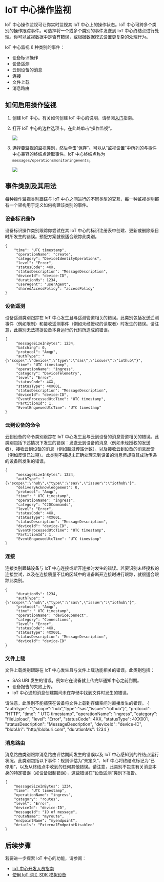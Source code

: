 <properties
    pageTitle="Azure IoT 中心操作监视 | Azure"
    description="如何使用 Azure IoT 中心操作监视功能实时监视 IoT 中心上的操作状态。"
    services="iot-hub"
    documentationcenter=""
    author="nberdy"
    manager="timlt"
    editor="" />
<tags
    ms.assetid="a299f3a5-b14d-4586-9c3b-44aea14ed013"
    ms.service="iot-hub"
    ms.devlang="na"
    ms.topic="article"
    ms.tgt_pltfrm="na"
    ms.workload="na"
    ms.date="12/13/2016"
    wacn.date="01/13/2017"
    ms.author="nberdy" />  


# IoT 中心操作监视
IoT 中心操作监视可让你实时监视其 IoT 中心上的操作状态。IoT 中心可跨多个类别的操作跟踪事件。可选择将一个或多个类别的事件发送到 IoT 中心终结点进行处理。你可以监视数据中是否有错误，或根据数据模式设置更复杂的处理行为。

IoT 中心监视 6 种类别的事件：

- 设备标识操作
- 设备遥测
- 云到设备的消息
- 连接
- 文件上载
- 消息路由

## 如何启用操作监视
1. 创建 IoT 中心。有关如何创建 IoT 中心的说明，请参阅[入门][lnk-get-started]指南。
2. 打开 IoT 中心的边栏选项卡。在此处单击“操作监视”。
   
    ![][1]
3. 选择要监视的监视类别，然后单击“保存”。可以从“监视设置”中所列的与事件中心兼容的终结点读取事件。IoT 中心终结点称为 `messages/operationsmonitoringevents`。
   
    ![][2]  


## 事件类别及其用法
每种操作监视类别跟踪与 IoT 中心之间进行的不同类型的交互，每一种监视类别都有一个架构用于定义如何构建该类别的事件。

### 设备标识操作
设备标识操作类别跟踪你尝试在其 IoT 中心的标识注册表中创建、更新或删除条目时所发生的错误。预配方案就很适合跟踪此类别。

    {
        "time": "UTC timestamp",
         "operationName": "create",
         "category": "DeviceIdentityOperations",
         "level": "Error",
         "statusCode": 4XX,
         "statusDescription": "MessageDescription",
         "deviceId": "device-ID",
         "durationMs": 1234,
         "userAgent": "userAgent",
         "sharedAccessPolicy": "accessPolicy"
    }

### 设备遥测
设备遥测类别跟踪在 IoT 中心发生且与遥测管道相关的错误。此类别包括发送遥测事件（例如限制）和接收遥测事件（例如未经授权的读取者）时发生的错误。请注意，此类别无法捕捉设备本身运行的代码所造成的错误。

    {
         "messageSizeInBytes": 1234,
         "batching": 0,
         "protocol": "Amqp",
         "authType": "{\"scope\":\"device\",\"type\":\"sas\",\"issuer\":\"iothub\"}",
         "time": "UTC timestamp",
         "operationName": "ingress",
         "category": "DeviceTelemetry",
         "level": "Error",
         "statusCode": 4XX,
         "statusType": 4XX001,
         "statusDescription": "MessageDescription",
         "deviceId": "device-ID",
         "EventProcessedUtcTime": "UTC timestamp",
         "PartitionId": 1,
         "EventEnqueuedUtcTime": "UTC timestamp"
    }

### 云到设备的命令
云到设备的命令类别跟踪在 IoT 中心发生且与云到设备的消息管道相关的错误。此类别包括下述情况下发生的错误：发送云到设备的消息（例如未经授权的发送者）、接收云到设备的消息（例如超过传递计数），以及接收云到设备的消息反馈（例如反馈已过期）。此类别不捕捉未正确处理云到设备的消息但却将其成功传递的设备所发生的错误。

    {
         "messageSizeInBytes": 1234,
         "authType": "{\"scope\":\"hub\",\"type\":\"sas\",\"issuer\":\"iothub\"}",
         "deliveryAcknowledgement": 0,
         "protocol": "Amqp",
         "time": " UTC timestamp",
         "operationName": "ingress",
         "category": "C2DCommands",
         "level": "Error",
         "statusCode": 4XX,
         "statusType": 4XX001,
         "statusDescription": "MessageDescription",
         "deviceId": "device-ID",
         "EventProcessedUtcTime": "UTC timestamp",
         "PartitionId": 1,
         "EventEnqueuedUtcTime": “UTC timestamp"
    }

### 连接
连接类别跟踪设备与 IoT 中心连接或断开连接时发生的错误。若要识别未经授权的连接尝试，以及在连接质量不佳的区域中的设备断开连接时进行跟踪，就很适合跟踪此类别。

    {
         "durationMs": 1234,
         "authType": "{\"scope\":\"hub\",\"type\":\"sas\",\"issuer\":\"iothub\"}",
         "protocol": "Amqp",
         "time": " UTC timestamp",
         "operationName": "deviceConnect",
         "category": "Connections",
         "level": "Error",
         "statusCode": 4XX,
         "statusType": 4XX001,
         "statusDescription": "MessageDescription",
         "deviceId": "device-ID"
    }

### 文件上载

文件上载类别跟踪在 IoT 中心发生且与文件上载功能相关的错误。此类别包括：

- SAS URI 发生的错误，例如它在设备就上传完毕通知中心之前到期。
- 设备报告的失败上传。
- IoT 中心通知消息创建期间未在存储中找到文件时发生的错误。

请注意，此类别不能捕获在设备将文件上载到存储空间时直接发生的错误。
    {
         "authType": "{\"scope\":\"hub\",\"type\":\"sas\",\"issuer\":\"iothub\"}",
         "protocol": "HTTP",
         "time": " UTC timestamp",
         "operationName": "ingress",
         "category": "fileUpload",
         "level": "Error",
         "statusCode": 4XX,
         "statusType": 4XX001,
         "statusDescription": "MessageDescription",
         "deviceId": "device-ID",
         "blobUri": "http//bloburi.com",
         "durationMs": 1234
    }

### 消息路由
消息路由类别跟踪消息路由评估期间发生的错误以及 IoT 中心感知到的终结点运行状况。此类别包括以下事件：规则评估为“未定义”、IoT 中心将终结点标记为“已停用”，以及从终结点中收到的任何其他错误。请注意，此类别不包含有关消息本身的特定错误（如设备限制错误），这些错误在“设备遥测”类别下报告。
		
    {
        "messageSizeInBytes": 1234,
        "time": "UTC timestamp",
        "operationName": "ingress",
        "category": "routes",
        "level": "Error",
        "deviceId": "device-ID",
        "messageId": "ID of message",
        "routeName": "myroute",
        "endpointName": "myendpoint",
        "details": "ExternalEndpointDisabled"
    }

## 后续步骤
若要进一步探索 IoT 中心的功能，请参阅：

- [IoT 中心开发人员指南][lnk-devguide]
- [使用 IoT 网关 SDK 模拟设备][lnk-gateway]

<!-- Links and images -->

[1]: ./media/iot-hub-operations-monitoring/enable-OM-1.png
[2]: ./media/iot-hub-operations-monitoring/enable-OM-2.png

[lnk-get-started]: /documentation/articles/iot-hub-csharp-csharp-getstarted/
[lnk-diagnostic-metrics]: /documentation/articles/iot-hub-metrics/
[lnk-scaling]: /documentation/articles/iot-hub-scaling/
[lnk-dr]: /documentation/articles/iot-hub-ha-dr/


[lnk-devguide]: /documentation/articles/iot-hub-devguide/
[lnk-gateway]: /documentation/articles/iot-hub-linux-gateway-sdk-simulated-device/

<!---HONumber=Mooncake_0109_2017-->
<!--Update_Description:add message routing-->